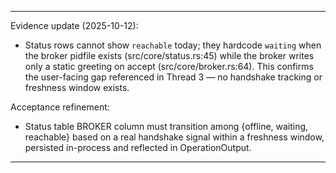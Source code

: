 
---
Evidence update (2025-10-12):
- Status rows cannot show `reachable` today; they hardcode `waiting` when the broker pidfile exists (src/core/status.rs:45) while the broker writes only a static greeting on accept (src/core/broker.rs:64). This confirms the user-facing gap referenced in Thread 3 — no handshake tracking or freshness window exists.

Acceptance refinement:
- Status table BROKER column must transition among {offline, waiting, reachable} based on a real handshake signal within a freshness window, persisted in-process and reflected in OperationOutput<StatusOutcome>.


---

